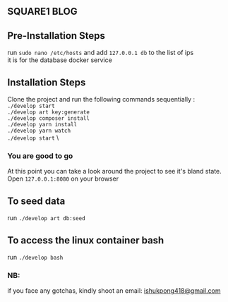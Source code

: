 ## SQUARE1 BLOG

## Pre-Installation Steps
run `sudo nano /etc/hosts` and add
`127.0.0.1 db` to the  list of ips \
it is for the database docker service

## Installation Steps

Clone the project and run the following commands sequentially : \
`./develop start` \
`./develop art key:generate` \
`./develop composer install` \
`./develop yarn install` \
`./develop yarn watch` \
`./develop start` \

### You are good to go

At this point you can take a look around the project to see it's bland state. \
Open `127.0.0.1:8080` on your browser

## To seed data
run `./develop art db:seed`

## To access the linux container bash
run `./develop bash`

### NB: 
if you face any gotchas, kindly shoot an email: ishukpong418@gmail.com

